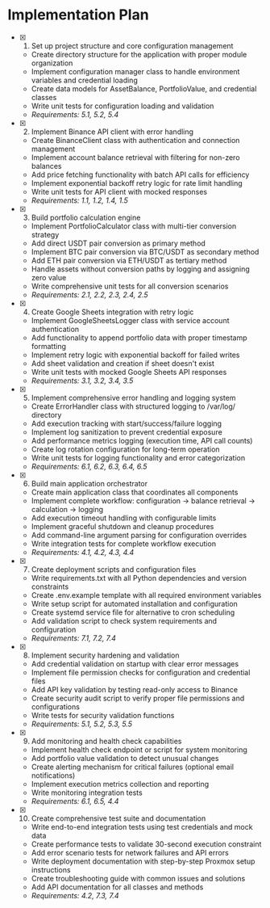# Implementation Plan

- [x] 1. Set up project structure and core configuration management





  - Create directory structure for the application with proper module organization
  - Implement configuration manager class to handle environment variables and credential loading
  - Create data models for AssetBalance, PortfolioValue, and credential classes
  - Write unit tests for configuration loading and validation
  - _Requirements: 5.1, 5.2, 5.4_

- [x] 2. Implement Binance API client with error handling





  - Create BinanceClient class with authentication and connection management
  - Implement account balance retrieval with filtering for non-zero balances
  - Add price fetching functionality with batch API calls for efficiency
  - Implement exponential backoff retry logic for rate limit handling
  - Write unit tests for API client with mocked responses
  - _Requirements: 1.1, 1.2, 1.4, 1.5_

- [x] 3. Build portfolio calculation engine





  - Implement PortfolioCalculator class with multi-tier conversion strategy
  - Add direct USDT pair conversion as primary method
  - Implement BTC pair conversion via BTC/USDT as secondary method
  - Add ETH pair conversion via ETH/USDT as tertiary method
  - Handle assets without conversion paths by logging and assigning zero value
  - Write comprehensive unit tests for all conversion scenarios
  - _Requirements: 2.1, 2.2, 2.3, 2.4, 2.5_

- [x] 4. Create Google Sheets integration with retry logic





  - Implement GoogleSheetsLogger class with service account authentication
  - Add functionality to append portfolio data with proper timestamp formatting
  - Implement retry logic with exponential backoff for failed writes
  - Add sheet validation and creation if sheet doesn't exist
  - Write unit tests with mocked Google Sheets API responses
  - _Requirements: 3.1, 3.2, 3.4, 3.5_

- [x] 5. Implement comprehensive error handling and logging system





  - Create ErrorHandler class with structured logging to /var/log/ directory
  - Add execution tracking with start/success/failure logging
  - Implement log sanitization to prevent credential exposure
  - Add performance metrics logging (execution time, API call counts)
  - Create log rotation configuration for long-term operation
  - Write unit tests for logging functionality and error categorization
  - _Requirements: 6.1, 6.2, 6.3, 6.4, 6.5_

- [x] 6. Build main application orchestrator





  - Create main application class that coordinates all components
  - Implement complete workflow: configuration → balance retrieval → calculation → logging
  - Add execution timeout handling with configurable limits
  - Implement graceful shutdown and cleanup procedures
  - Add command-line argument parsing for configuration overrides
  - Write integration tests for complete workflow execution
  - _Requirements: 4.1, 4.2, 4.3, 4.4_

- [x] 7. Create deployment scripts and configuration files





  - Write requirements.txt with all Python dependencies and version constraints
  - Create .env.example template with all required environment variables
  - Write setup script for automated installation and configuration
  - Create systemd service file for alternative to cron scheduling
  - Add validation script to check system requirements and configuration
  - _Requirements: 7.1, 7.2, 7.4_

- [x] 8. Implement security hardening and validation





  - Add credential validation on startup with clear error messages
  - Implement file permission checks for configuration and credential files
  - Add API key validation by testing read-only access to Binance
  - Create security audit script to verify proper file permissions and configurations
  - Write tests for security validation functions
  - _Requirements: 5.1, 5.2, 5.3, 5.5_

- [x] 9. Add monitoring and health check capabilities





  - Implement health check endpoint or script for system monitoring
  - Add portfolio value validation to detect unusual changes
  - Create alerting mechanism for critical failures (optional email notifications)
  - Implement execution metrics collection and reporting
  - Write monitoring integration tests
  - _Requirements: 6.1, 6.5, 4.4_

- [x] 10. Create comprehensive test suite and documentation





  - Write end-to-end integration tests using test credentials and mock data
  - Create performance tests to validate 30-second execution constraint
  - Add error scenario tests for network failures and API errors
  - Write deployment documentation with step-by-step Proxmox setup instructions
  - Create troubleshooting guide with common issues and solutions
  - Add API documentation for all classes and methods
  - _Requirements: 4.2, 7.3, 7.4_